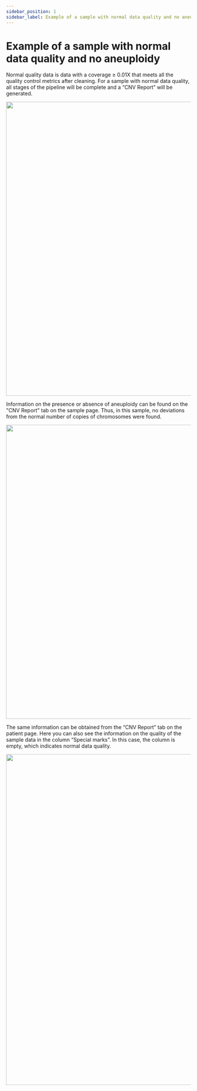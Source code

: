 ```yaml
---
sidebar_position: 1
sidebar_label: Example of a sample with normal data quality and no aneuploidy
---
```


# Example of a sample with normal data quality and no aneuploidy

Normal quality data is data with a coverage ≥ 0.01X that meets all the quality control metrics after cleaning. For a sample with normal data quality, all stages of the pipeline will be complete and a “CNV Report” will be generated.

<p align="center">
<img src={require('/img/eng/38-main-page-normal-data-quality.png').default} width="800"/>
</p>

Information on the presence or absence of aneuploidy can be found on the "CNV Report" tab on the sample page. Thus, in this sample, no deviations from the normal number of copies of chromosomes were found.

<p align="center">
<img src={require('/img/eng/39-cnv-report-normal-quality-data.png').default} width="800"/>
</p>

The same information can be obtained from the “CNV Report” tab on the patient page. Here you can also see the information on the quality of the sample data in the column “Special marks”. In this case, the column is empty, which indicates normal data quality.

<p align="center">
<img src={require('/img/eng/40-cnv-report-not-detected-normal-data-quality.png').default} width="900"/>
</p>
